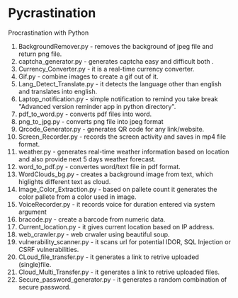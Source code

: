 # Pycrastination
Procrastination with Python

1. BackgroundRemover.py - removes the background of jpeg file and return png file.
2. captcha_generator.py - generates captcha easy and difficult both .
3. Currency_Converter.py - it is a real-time currency converter.
4. Gif.py - combine images to create a gif out of it.
5. Lang_Detect_Translate.py - it detects the language other than english and translates into english.
6. Laptop_notification.py - simple notification to remind you take break "Advanced version reminder app in python directory".
7. pdf_to_word.py - converts pdf files into word.
8. png_to_jpg.py - converts png file into jpeg format
9. Qrcode_Generator.py - generates QR code for any link/website.
10. Screen_Recorder.py - records the screen activity and saves in mp4 file format.
11. weather.py - generates real-time weather information based on location and also provide next 5 days weather forecast.
12. word_to_pdf.py - convertes word/text file in pdf format.
13. WordClouds_bg.py - creates a background image from text, which higlights different text as cloud.
14. Image_Color_Extraction.py - based on pallete count it generates the color pallete from a color used in image.
15. VoiceRecorder.py - it records voice for duration entered via system argument
16. bracode.py - create a barcode from numeric data.
17. Current_location.py - it gives current location based on IP address.
18. web_crawler.py - web crwaler using beautiful soup.
19. vulnerability_scanner.py - it scans url for potential IDOR, SQL Injection or CSRF vulnerabilities.
20. CLoud_file_transfer.py - it generates a link to retrive uploaded (single)file.
21. Cloud_Multi_Transfer.py - it generates a link to retrive uploaded files.
22. Secure_password_generator.py - it generates a random combination of secure password.
